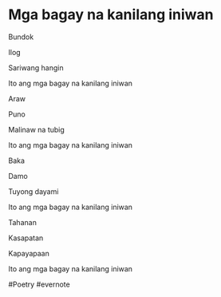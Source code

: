 # Mga bagay na kanilang iniwan

Bundok

Ilog

Sariwang hangin

Ito ang mga bagay na kanilang iniwan

Araw

Puno

Malinaw na tubig

Ito ang mga bagay na kanilang iniwan

Baka

Damo

Tuyong dayami

Ito ang mga bagay na kanilang iniwan

Tahanan

Kasapatan

Kapayapaan

Ito ang mga bagay na kanilang iniwan

\#Poetry #evernote

